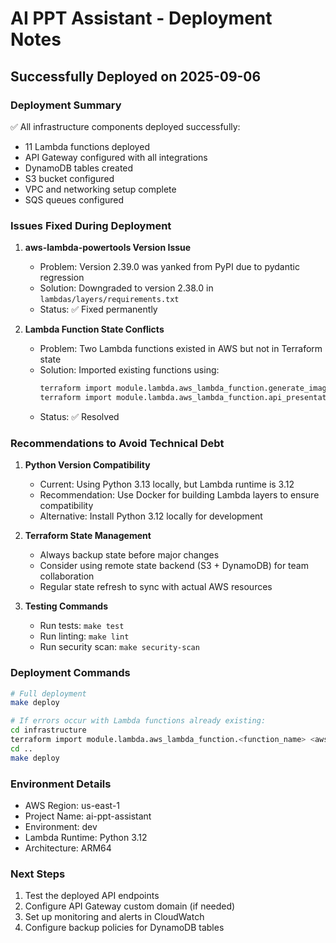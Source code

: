 # AI PPT Assistant - Deployment Notes

## Successfully Deployed on 2025-09-06

### Deployment Summary
✅ All infrastructure components deployed successfully:
- 11 Lambda functions deployed
- API Gateway configured with all integrations
- DynamoDB tables created
- S3 bucket configured
- VPC and networking setup complete
- SQS queues configured

### Issues Fixed During Deployment

1. **aws-lambda-powertools Version Issue**
   - Problem: Version 2.39.0 was yanked from PyPI due to pydantic regression
   - Solution: Downgraded to version 2.38.0 in `lambdas/layers/requirements.txt`
   - Status: ✅ Fixed permanently

2. **Lambda Function State Conflicts**
   - Problem: Two Lambda functions existed in AWS but not in Terraform state
   - Solution: Imported existing functions using:
     ```bash
     terraform import module.lambda.aws_lambda_function.generate_image ai-ppt-assistant-generate-image
     terraform import module.lambda.aws_lambda_function.api_presentation_download ai-ppt-assistant-api-presentation-download
     ```
   - Status: ✅ Resolved

### Recommendations to Avoid Technical Debt

1. **Python Version Compatibility**
   - Current: Using Python 3.13 locally, but Lambda runtime is 3.12
   - Recommendation: Use Docker for building Lambda layers to ensure compatibility
   - Alternative: Install Python 3.12 locally for development

2. **Terraform State Management**
   - Always backup state before major changes
   - Consider using remote state backend (S3 + DynamoDB) for team collaboration
   - Regular state refresh to sync with actual AWS resources

3. **Testing Commands**
   - Run tests: `make test`
   - Run linting: `make lint`
   - Run security scan: `make security-scan`

### Deployment Commands
```bash
# Full deployment
make deploy

# If errors occur with Lambda functions already existing:
cd infrastructure
terraform import module.lambda.aws_lambda_function.<function_name> <aws_function_name>
cd ..
make deploy
```

### Environment Details
- AWS Region: us-east-1
- Project Name: ai-ppt-assistant
- Environment: dev
- Lambda Runtime: Python 3.12
- Architecture: ARM64

### Next Steps
1. Test the deployed API endpoints
2. Configure API Gateway custom domain (if needed)
3. Set up monitoring and alerts in CloudWatch
4. Configure backup policies for DynamoDB tables